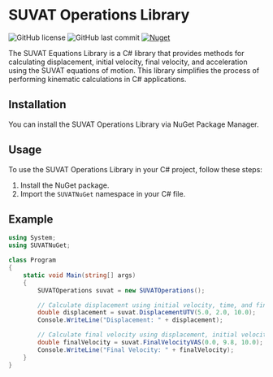 # SUVAT Operations Library

![GitHub license](https://img.shields.io/github/license/DianaBorro/SUVATNuGet)
![GitHub last commit](https://img.shields.io/github/last-commit/DianaBorro/SUVATNuGet)
[![Nuget](https://img.shields.io/nuget/v/SUVATNuGet)](https://www.nuget.org/packages/DianaBorro.Physics.SUVATEquations/)

The SUVAT Equations Library is a C# library that provides methods for calculating displacement, initial velocity, final velocity, and acceleration using the SUVAT equations of motion. This library simplifies the process of performing kinematic calculations in C# applications.


## Installation

You can install the SUVAT Operations Library via NuGet Package Manager.


## Usage

To use the SUVAT Operations Library in your C# project, follow these steps:

1. Install the NuGet package.
2. Import the `SUVATNuGet` namespace in your C# file.


## Example

```csharp
using System;
using SUVATNuGet;

class Program
{
    static void Main(string[] args)
    {
        SUVATOperations suvat = new SUVATOperations();

        // Calculate displacement using initial velocity, time, and final velocity
        double displacement = suvat.DisplacementUTV(5.0, 2.0, 10.0);
        Console.WriteLine("Displacement: " + displacement);

        // Calculate final velocity using displacement, initial velocity, and acceleration
        double finalVelocity = suvat.FinalVelocityVAS(0.0, 9.8, 10.0);
        Console.WriteLine("Final Velocity: " + finalVelocity);
    }
}
